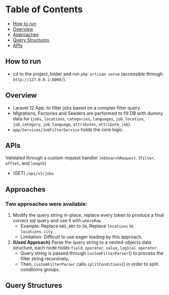 # Table of Contents
- [How to run](#how-to-run)
- [Overview](#overview)
- [Approaches](#approaches)
- [Query Structures](#query-structures)
- [APIs](#apis)

## How to run
- cd to the project_folder and run `php artisan serve` (accessible through `http://127.0.0.1:8000/`).

## Overview
- Laravel 12 App. to filter jobs based on a complex filter query.
- Migrations, Factories and Seeders are performed to fill DB with dummy data for (`jobs`, `locations`, `categories`, `languages`, `job_location`, `job_category`, `job_language`, `attributes`, `attribute_job`).
- `app/Services/JobFilterService` holds the core logic.

## APIs
Validated through a custom request handler `JobSearchRequest`. (`filter`, `offset`, and `length`)
- (GET) `/api/v1/jobs`

## Approaches
### Two approaches were available:
1. Modify the query string in-place, replace every token to produce a final correct sql query and use it with `whereRaw`.
   - Example: Replace `HAS_ANY` to `IN`, Replace `locations` to `locations.city`
   - Limitation: Difficult to use eager loading by this approach.
2. **(Used Approach)** Parse the query string to a nested-objects data structure, each node holds `field`, `operator`, `value`, `logical operator`.
   - Query string is passed through `customFilterParser`() to process the filter string recursively.
   - Then, `customFilterParser` calls `splitConditions`() in order to split conditions groups.


## Query Structures
